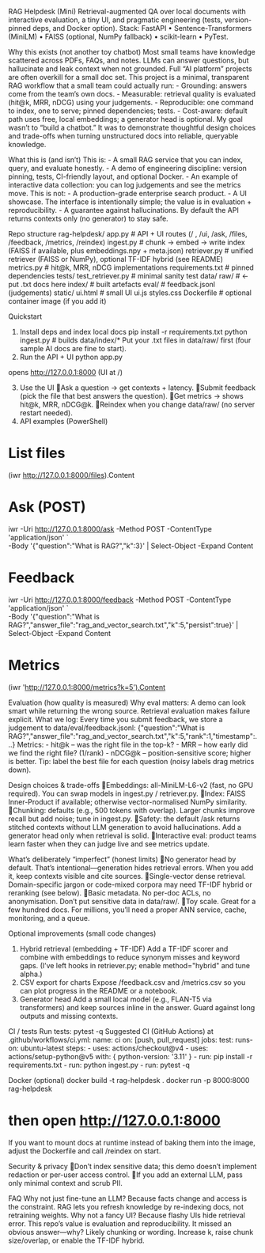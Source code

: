 RAG Helpdesk (Mini)
Retrieval-augmented QA over local documents with interactive evaluation, a tiny UI, and pragmatic engineering (tests, version-pinned deps, and Docker option).
Stack: FastAPI • Sentence-Transformers (MiniLM) • FAISS (optional, NumPy fallback) • scikit-learn • PyTest.

Why this exists (not another toy chatbot)
Most small teams have knowledge scattered across PDFs, FAQs, and notes. LLMs can answer questions, but hallucinate and leak context when not grounded. Full “AI platform” projects are often overkill for a small doc set.
This project is a minimal, transparent RAG workflow that a small team could actually run: - Grounding: answers come from the team’s own docs. - Measurable: retrieval quality is evaluated (hit@k, MRR, nDCG) using your judgements. - Reproducible: one command to index, one to serve; pinned dependencies; tests. - Cost-aware: default path uses free, local embeddings; a generator head is optional.
My goal wasn’t to “build a chatbot.” It was to demonstrate thoughtful design choices and trade-offs when turning unstructured docs into reliable, queryable knowledge.

What this is (and isn’t)
This is: - A small RAG service that you can index, query, and evaluate honestly. - A demo of engineering discipline: version pinning, tests, CI-friendly layout, and optional Docker. - An example of interactive data collection: you can log judgements and see the metrics move.
This is not: - A production-grade enterprise search product. - A UI showcase. The interface is intentionally simple; the value is in evaluation + reproducibility. - A guarantee against hallucinations. By default the API returns contexts only (no generator) to stay safe.

Repo structure
rag-helpdesk/
  app.py               # API + UI routes (/ , /ui, /ask, /files, /feedback, /metrics, /reindex)
  ingest.py            # chunk -> embed -> write index (FAISS if available, plus embeddings.npy + meta.json)
  retriever.py         # unified retriever (FAISS or NumPy), optional TF-IDF hybrid (see README)
  metrics.py           # hit@k, MRR, nDCG implementations
  requirements.txt     # pinned dependencies
  tests/
    test_retriever.py  # minimal sanity test
  data/
    raw/               # <- put .txt docs here
    index/             # built artefacts
    eval/              # feedback.jsonl (judgements)
  static/
    ui.html            # small UI
    ui.js
    styles.css
  Dockerfile           # optional container image (if you add it)

Quickstart
1) Install deps and index local docs
pip install -r requirements.txt
python ingest.py          # builds data/index/*
Put your .txt files in data/raw/ first (four sample AI docs are fine to start).
2) Run the API + UI
python app.py

opens http://127.0.0.1:8000  (UI at /)

3) Use the UI
Ask a question → get contexts + latency.
Submit feedback (pick the file that best answers the question).
Get metrics → shows hit@k, MRR, nDCG@k.
Reindex when you change data/raw/ (no server restart needed).
4) API examples (PowerShell)

# List files
(iwr http://127.0.0.1:8000/files).Content

# Ask (POST)
iwr -Uri http://127.0.0.1:8000/ask -Method POST -ContentType 'application/json' \`\
  -Body '{"question":"What is RAG?","k":3}' | Select-Object -Expand Content

# Feedback
iwr -Uri http://127.0.0.1:8000/feedback -Method POST -ContentType 'application/json' \`\
  -Body '{"question":"What is RAG?","answer_file":"rag_and_vector_search.txt","k":5,"persist":true}' |\
  Select-Object -Expand Content

# Metrics
(iwr 'http://127.0.0.1:8000/metrics?k=5').Content

Evaluation (how quality is measured)
Why eval matters: A demo can look smart while returning the wrong source. Retrieval evaluation makes failure explicit.
What we log: Every time you submit feedback, we store a judgement to data/eval/feedback.jsonl:
{"question":"What is RAG?","answer_file":"rag_and_vector_search.txt","k":5,"rank":1,"timestamp":...}
Metrics: - hit@k – was the right file in the top-k? - MRR – how early did we find the right file? (1/rank) - nDCG@k – position-sensitive score; higher is better.
Tip: label the best file for each question (noisy labels drag metrics down).

Design choices & trade-offs
Embeddings: all-MiniLM-L6-v2 (fast, no GPU required). You can swap models in ingest.py / retriever.py.
Index: FAISS Inner-Product if available; otherwise vector-normalised NumPy similarity.
Chunking: defaults (e.g., 500 tokens with overlap). Larger chunks improve recall but add noise; tune in ingest.py.
Safety: the default /ask returns stitched contexts without LLM generation to avoid hallucinations. Add a generator head only when retrieval is solid.
Interactive eval: product teams learn faster when they can judge live and see metrics update.

What’s deliberately “imperfect” (honest limits)
No generator head by default. That’s intentional—generation hides retrieval errors. When you add it, keep contexts visible and cite sources.
Single-vector dense retrieval. Domain-specific jargon or code-mixed corpora may need TF-IDF hybrid or reranking (see below).
Basic metadata. No per-doc ACLs, no anonymisation. Don’t put sensitive data in data/raw/.
Toy scale. Great for a few hundred docs. For millions, you’ll need a proper ANN service, cache, monitoring, and a queue.

Optional improvements (small code changes)
1) Hybrid retrieval (embedding + TF-IDF)
Add a TF-IDF scorer and combine with embeddings to reduce synonym misses and keyword gaps. (I’ve left hooks in retriever.py; enable method="hybrid" and tune alpha.)
2) CSV export for charts
Expose /feedback.csv and /metrics.csv so you can plot progress in the README or a notebook.
3) Generator head
Add a small local model (e.g., FLAN-T5 via transformers) and keep sources inline in the answer. Guard against long outputs and missing contexts.

CI / tests
Run tests:
pytest -q
Suggested CI (GitHub Actions) at .github/workflows/ci.yml:
name: ci
on: [push, pull_request]
jobs:
  test:
    runs-on: ubuntu-latest
    steps:
      - uses: actions/checkout@v4
      - uses: actions/setup-python@v5
        with: { python-version: '3.11' }
      - run: pip install -r requirements.txt
      - run: python ingest.py
      - run: pytest -q

Docker (optional)
docker build -t rag-helpdesk .
docker run -p 8000:8000 rag-helpdesk
# then open http://127.0.0.1:8000
If you want to mount docs at runtime instead of baking them into the image, adjust the Dockerfile and call /reindex on start.

Security & privacy
Don’t index sensitive data; this demo doesn’t implement redaction or per-user access control.
If you add an external LLM, pass only minimal context and scrub PII.

FAQ
Why not just fine-tune an LLM?
Because facts change and access is the constraint. RAG lets you refresh knowledge by re-indexing docs, not retraining weights.
Why not a fancy UI?
Because flashy UIs hide retrieval error. This repo’s value is evaluation and reproducibility.
It missed an obvious answer—why?
Likely chunking or wording. Increase k, raise chunk size/overlap, or enable the TF-IDF hybrid.


